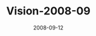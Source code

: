 ---
layout: music 
title: "Vision-2008-09"
series: "Last Wednesday (August)"
date: 2008-09-12 
description: "Brian Tome discusses the vision for the upcoming year by re-examining the first twelve years of crossroads' existence."
audio: "http://s3.amazonaws.com/crossroadsaudiomessages/LW-August.mp3"
audio-duration: "36:30"
src: "http://www.crossroads.net/players/media/mediumHz/DefaultVideoImage.jpg"
---